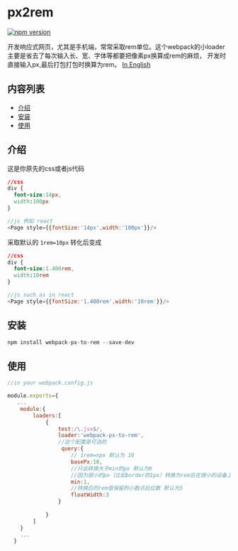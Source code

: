 # px2rem
[![npm version](https://badge.fury.io/js/webpack-px-to-rem.svg)](https://badge.fury.io/js/webpack-px-to-rem)

开发响应式网页，尤其是手机端，常常采取rem单位。这个webpack的小loader主要是省去了每次输入长、宽、字体等都要把像素px换算成rem的麻烦，
开发时直接输入px,最后打包打包时换算为rem。
[In English](https://github.com/CallMeXYZ/px2rem/blob/master/README-en.md)
## 内容列表
  - [介绍](#介绍)
  - [安装](#安装)
  - [使用](#使用)

## 介绍
这是你原先的css或者js代码
```css
//css
div {
  font-size:14px,
  width:100px
}
```
```javascript
//js 例如 react
<Page style={{fontSize:'14px',width:'100px'}}/>
```
采取默认的 `1rem=10px` 转化后变成
```css
//css
div {
  font-size:1.400rem,
  width:10rem
}
```
```javascript
//js such as in react
<Page style={{fontSize:'1.400rem',width:'10rem'}}/>
```
## 安装
```javascript
npm install webpack-px-to-rem --save-dev
```
## 使用
```javascript
//in your webpack.config.js

module.exports={
   ...
    module:{
        loaders:[
            {
                test:/\.jsx$/,
                loader:'webpack-px-to-rem',
                //这个配置是可选的
                 query:{
                    // 1rem=npx 默认为 10
                    basePx:10,
                    //只会转换大于min的px 默认为0
                    //因为很小的px（比如border的1px）转换为rem后在很小的设备上结果会小于1px，有的设备就会不显示
                    min:1,
                    //转换后的rem值保留的小数点后位数 默认为3
                    floatWidth:3
                }
                
            }
        ]
    }
    ...
  }
```

